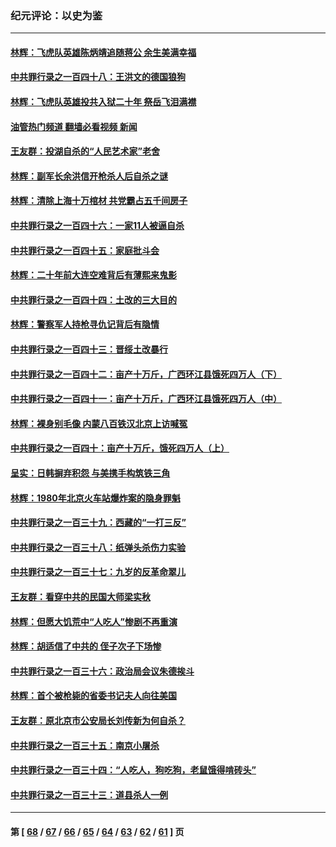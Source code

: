 ### 纪元评论：以史为鉴
---
#### [林辉：飞虎队英雄陈炳靖追随蒋公 余生美满幸福](../../pages/nsc1028/n14042421.md?07270330) 
#### [中共罪行录之一百四十八：王洪文的德国狼狗](../../pages/nsc1028/n14042070.md?07270330) 
#### [林辉：飞虎队英雄投共入狱二十年 祭岳飞泪满襟](../../pages/nsc1028/n14041446.md?07270330) 
#### [油管热门频道 翻墙必看视频 新闻](ok?07270330)
#### [王友群：投湖自杀的“人民艺术家”老舍](../../pages/nsc1028/n14038027.md?07270330) 
#### [林辉：副军长余洪信开枪杀人后自杀之谜](../../pages/nsc1028/n14037038.md?07270330) 
#### [林辉：清除上海十万棺材 共党霸占五千间房子](../../pages/nsc1028/n14033735.md?07270330) 
#### [中共罪行录之一百四十六：一家11人被逼自杀](../../pages/nsc1028/n14032932.md?07270330) 
#### [中共罪行录之一百四十五：家庭批斗会](../../pages/nsc1028/n14031487.md?07270330) 
#### [林辉：二十年前大连空难背后有薄熙来鬼影](../../pages/nsc1028/n14031069.md?07270330) 
#### [中共罪行录之一百四十四：土改的三大目的](../../pages/nsc1028/n14030522.md?07270330) 
#### [林辉：警察军人持枪寻仇记背后有隐情](../../pages/nsc1028/n14029745.md?07270330) 
#### [中共罪行录之一百四十三：晋绥土改暴行](../../pages/nsc1028/n14029965.md?07270330) 
#### [中共罪行录之一百四十二：亩产十万斤，广西环江县饿死四万人（下）](../../pages/nsc1028/n14027911.md?07270330) 
#### [中共罪行录之一百四十一：亩产十万斤，广西环江县饿死四万人（中）](../../pages/nsc1028/n14027089.md?07270330) 
#### [林辉：裸身别毛像 内蒙八百铁汉北京上访喊冤](../../pages/nsc1028/n14026693.md?07270330) 
#### [中共罪行录之一百四十：亩产十万斤，饿死四万人（上）](../../pages/nsc1028/n14026657.md?07270330) 
#### [呈实：日韩摒弃积怨 与美携手构筑铁三角](../../pages/nsc1028/n14025196.md?07270330) 
#### [林辉：1980年北京火车站爆炸案的隐身罪魁](../../pages/nsc1028/n14024093.md?07270330) 
#### [中共罪行录之一百三十九：西藏的“一打三反”](../../pages/nsc1028/n14024088.md?07270330) 
#### [中共罪行录之一百三十八：纸弹头杀伤力实验](../../pages/nsc1028/n14022692.md?07270330) 
#### [中共罪行录之一百三十七：九岁的反革命翠儿](../../pages/nsc1028/n14020997.md?07270330) 
#### [王友群：看穿中共的民国大师梁实秋](../../pages/nsc1028/n14020649.md?07270330) 
#### [林辉：但愿大饥荒中“人吃人”惨剧不再重演](../../pages/nsc1028/n14020531.md?07270330) 
#### [林辉：胡适信了中共的 侄子次子下场惨](../../pages/nsc1028/n14019760.md?07270330) 
#### [中共罪行录之一百三十六：政治局会议朱德挨斗](../../pages/nsc1028/n14017983.md?07270330) 
#### [林辉：首个被枪毙的省委书记夫人向往美国](../../pages/nsc1028/n14017481.md?07270330) 
#### [王友群：原北京市公安局长刘传新为何自杀？](../../pages/nsc1028/n14016995.md?07270330) 
#### [中共罪行录之一百三十五：南京小屠杀](../../pages/nsc1028/n14015189.md?07270330) 
#### [中共罪行录之一百三十四：“人吃人，狗吃狗，老鼠饿得啃砖头”](../../pages/nsc1028/n14014478.md?07270330) 
#### [中共罪行录之一百三十三：道县杀人一例](../../pages/nsc1028/n14014033.md?07270330) 

---
#### 第 [ [68](./68.md?07270330) / [67](./67.md?07270330) / [66](./66.md?07270330) / [65](./65.md?07270330) / [64](./64.md?07270330) / [63](./63.md?07270330) / [62](./62.md?07270330) / [61](./61.md?07270330) ] 页
